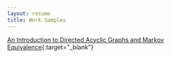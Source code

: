 ```yaml
---
layout: resume
title: Work Samples
---
```


[An Introduction to Directed Acyclic Graphs and Markov Equivalence](documents/throolin_writingproject.pdf){:target="_blank"}
